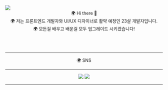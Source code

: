 <img src="https://capsule-render.vercel.app/api?type=wave&color=auto&height=300&section=header&text=UBBA%20WORLD&fontSize=90" />

<div align=center>
🌍 Hi there 👋 <br>
🌍 저는 프론트엔드 개발자와 UI/UX 디자이너로 활약 예정인 23살 개발자입니다. <br>
🌍 모든걸 배우고 배운걸 모두 업그레이드 시키겠습니다!<br>

<br><br>
  <hr>
🌍 SNS
 <hr>
 <a href="#" target="_blank"><img src="https://img.shields.io/badge/GitHub-0B2C4A?style=flat-square&logo=actigraph&logoColor=white"/></a>
  <a href="#" target="_blank"><img src="https://img.shields.io/badge/Blog-68BC71?style=flat-square&logo=aboutdotme&logoColor=white"/></a>
 </div>
  <hr>
  
